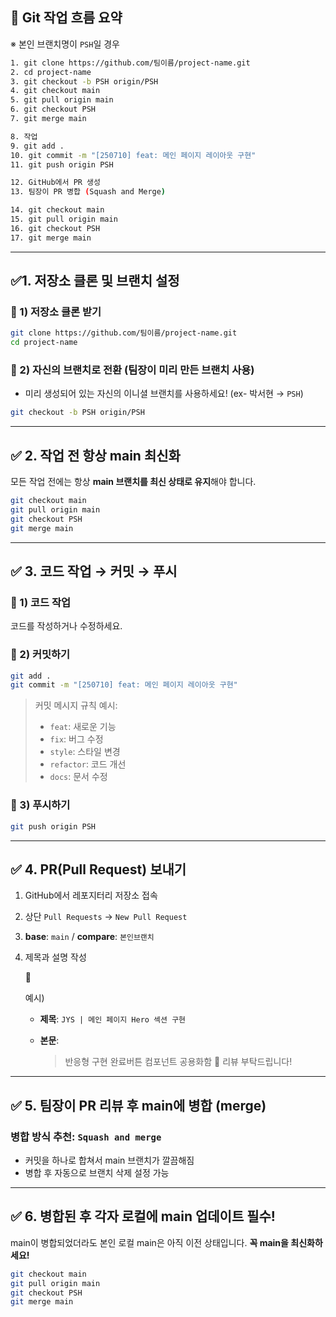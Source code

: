 ## 📌 Git 작업 흐름 요약

※ 본인 브랜치명이 `PSH`일 경우

```bash
1. git clone https://github.com/팀이름/project-name.git
2. cd project-name
3. git checkout -b PSH origin/PSH
4. git checkout main
5. git pull origin main
6. git checkout PSH
7. git merge main

8. 작업
9. git add .
10. git commit -m "[250710] feat: 메인 페이지 레이아웃 구현"
11. git push origin PSH

12. GitHub에서 PR 생성
13. 팀장이 PR 병합 (Squash and Merge)

14. git checkout main
15. git pull origin main
16. git checkout PSH
17. git merge main
```

---

## ✅1. 저장소 클론 및 브랜치 설정

### 🔹 1) 저장소 클론 받기

```bash
git clone https://github.com/팀이름/project-name.git
cd project-name
```

### 🔹 2) 자신의 브랜치로 전환 (팀장이 미리 만든 브랜치 사용)

- 미리 생성되어 있는 자신의 이니셜 브랜치를 사용하세요! (ex- 박서현 → `PSH`)

```bash
git checkout -b PSH origin/PSH
```

---

## ✅ 2. 작업 전 항상 main 최신화

모든 작업 전에는 항상 **main 브랜치를 최신 상태로 유지**해야 합니다.

```bash
git checkout main
git pull origin main
git checkout PSH
git merge main
```

---

## ✅ 3. 코드 작업 → 커밋 → 푸시

### 🔹 1) 코드 작업

코드를 작성하거나 수정하세요.

### 🔹 2) 커밋하기

```bash
git add .
git commit -m "[250710] feat: 메인 페이지 레이아웃 구현"
```

> 커밋 메시지 규칙 예시:
> 
> - `feat`: 새로운 기능
> - `fix`: 버그 수정
> - `style`: 스타일 변경
> - `refactor`: 코드 개선
> - `docs`: 문서 수정

### 🔹 3) 푸시하기

```bash
git push origin PSH
```

---

## ✅ 4. PR(Pull Request) 보내기

1. GitHub에서 레포지터리 저장소 접속
2. 상단 `Pull Requests` → `New Pull Request`
3. **base**: `main` / **compare**: `본인브랜치`
4. 제목과 설명 작성
    
    <aside>
    📌
    
    예시)
    
    - **제목**: `JYS | 메인 페이지 Hero 섹션 구현`
    - **본문**:
        
        > 반응형 구현 완료버튼 컴포넌트 공용화함
        🙏 리뷰 부탁드립니다!
        > 
    </aside>
    

---

## ✅ 5. 팀장이 PR 리뷰 후 main에 병합 (merge)

### 병합 방식 추천: `Squash and merge`

- 커밋을 하나로 합쳐서 main 브랜치가 깔끔해짐
- 병합 후 자동으로 브랜치 삭제 설정 가능

---

## ✅ 6. 병합된 후 각자 로컬에 main 업데이트 필수!

main이 병합되었더라도 본인 로컬 main은 아직 이전 상태입니다. **꼭 main을 최신화하세요!**

```bash
git checkout main
git pull origin main
git checkout PSH
git merge main
```
